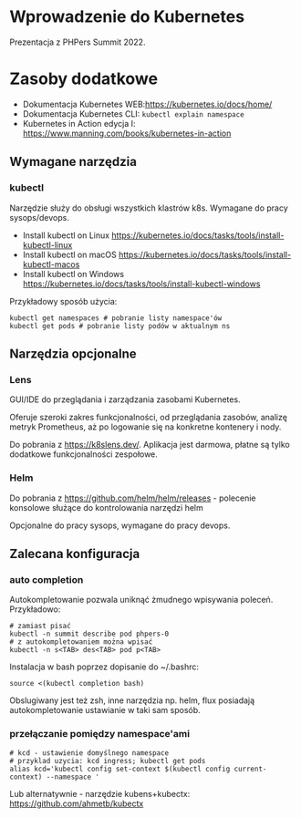 # Wprowadzenie do Kubernetes

Prezentacja z PHPers Summit 2022.

# Zasoby dodatkowe

- Dokumentacja Kubernetes WEB:https://kubernetes.io/docs/home/
- Dokumentacja Kubernetes CLI:	`kubectl explain namespace`
- Kubernetes in Action edycja I: https://www.manning.com/books/kubernetes-in-action

## Wymagane narzędzia

### kubectl

Narzędzie służy do obsługi wszystkich klastrów k8s. Wymagane do pracy sysops/devops.

- Install kubectl on Linux https://kubernetes.io/docs/tasks/tools/install-kubectl-linux
- Install kubectl on macOS https://kubernetes.io/docs/tasks/tools/install-kubectl-macos
- Install kubectl on Windows https://kubernetes.io/docs/tasks/tools/install-kubectl-windows

Przykładowy sposób użycia:

```
kubectl get namespaces # pobranie listy namespace'ów
kubectl get pods # pobranie listy podów w aktualnym ns
```

## Narzędzia opcjonalne

### Lens

GUI/IDE do przeglądania i zarządzania zasobami Kubernetes.

Oferuje szeroki zakres funkcjonalności, od przeglądania zasobów, analizę metryk Prometheus, aż po logowanie się na konkretne kontenery i nody.

Do pobrania z <https://k8slens.dev/>. Aplikacja jest darmowa, płatne są tylko dodatkowe funkcjonalności zespołowe.

### Helm

Do pobrania z https://github.com/helm/helm/releases - polecenie konsolowe służące do kontrolowania narzędzi helm

Opcjonalne do pracy sysops, wymagane do pracy devops.

## Zalecana konfiguracja

### auto completion

Autokompletowanie pozwala uniknąć żmudnego wpisywania poleceń. Przykładowo:

```
# zamiast pisać
kubectl -n summit describe pod phpers-0
# z autokompletowaniem można wpisać
kubectl -n s<TAB> des<TAB> pod p<TAB>
```

Instalacja w bash poprzez dopisanie do ~/.bashrc:
```
source <(kubectl completion bash)
```

Obslugiwany jest też zsh, inne narzędzia np. helm, flux posiadają autokompletowanie ustawianie w taki sam sposób.

### przełączanie pomiędzy namespace'ami

```
# kcd - ustawienie domyślnego namespace
# przyklad uzycia: kcd ingress; kubectl get pods
alias kcd='kubectl config set-context $(kubectl config current-context) --namespace '
```

Lub alternatywnie - narzędzie kubens+kubectx: https://github.com/ahmetb/kubectx
